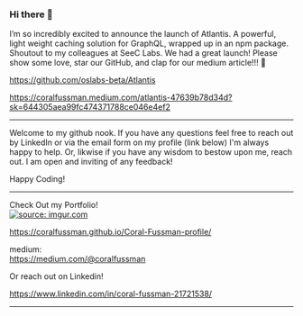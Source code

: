 ### Hi there 👋


I’m so incredibly excited to announce the launch of Atlantis. A powerful, light weight caching solution for GraphQL, wrapped up in an npm package. Shoutout to my colleagues at SeeC Labs. We had a great launch! Please show some love, star our GitHub, and clap for our medium article!!! 🥳


https://github.com/oslabs-beta/Atlantis


https://coralfussman.medium.com/atlantis-47639b78d34d?sk=644305aea99fc474371788ce046e4ef2



---

Welcome to my github nook. If you have any questions feel free to reach out by LinkedIn or via the email form on my profile (link below) I'm always happy to help. Or, likwise if you have any wisdom to bestow upon me, reach out. I am open and inviting of any feedback!

Happy Coding!

---

Check Out my Portfolio!
<br/>
<a href="https://imgur.com/l8HGLar"><img src="https://i.imgur.com/l8HGLarm.png" title="source: imgur.com" /></a> 
<br/>


https://coralfussman.github.io/Coral-Fussman-profile/

medium:
<br/>
https://medium.com/@coralfussman

Or reach out on Linkedin!

https://www.linkedin.com/in/coral-fussman-21721538/


---
